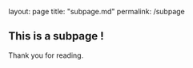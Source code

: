 layout: page
title: "subpage.md"
permalink: /subpage

## This is a subpage !

Thank you for reading.
